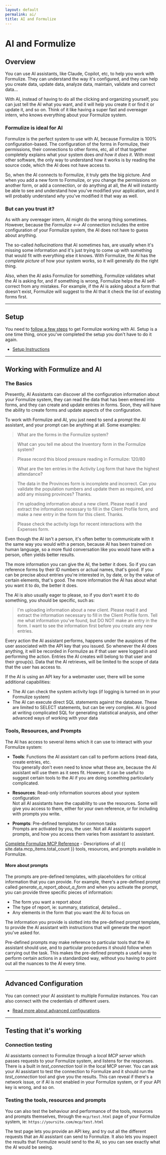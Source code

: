 ```yaml
---
layout: default
permalink: ai/
title: AI and Formulize
---
```


# AI and Formulize

## Overview

You can use AI assistants, like Claude, Copilot, etc, to help you work with Formulize. They can understand the way it's configured, and they can help you create data, update data, analyze data, maintain, validate and correct data...

With AI, instead of having to do all the clicking and organizing yourself, you can just tell the AI what you want, and it will help you create it or find it or update it, and so on. Think of it like having a super fast and overeager intern, who knows everything about your Formulize system.

### Formulize is ideal for AI

Formulize is the perfect system to use with AI, because Formulize is 100% configuration-based. The configuration of the forms in Formulize, their permissions, their connections to other forms, etc, all of that together completely explains what your system does _and how it does it_. With most other software, the only way to understand how it works is by reading the source code, which the AI does not have access to.

So, when the AI connects to Formulize, it truly gets the big picture. And when you add a new form to Formulize, or you change the permissions on another form, or add a connection, or do anything at all, the AI will instantly be able to see and understand how you've modified your application, and it will probably understand _why_ you've modified it that way as well.

### But can you trust it?

As with any overeager intern, AI might do the wrong thing sometimes. However, because the _Formulize <—> AI_ connection includes the entire configuration of your Formulize system, the AI does not have to guess about anything.

The so-called _hallucinations_ that AI sometimes has, are usually when it's missing some information and it's just trying to come up with something that would fit with everything else it knows. With Formulize, the AI has the _complete picture_ of how your system works, so it will generally do the right thing.

Also, when the AI asks Formulize for something, Formulize validates what the AI is asking for, and if something is wrong, Formulize helps the AI self-correct from any mistakes. For example, if the AI is asking about a form that doesn't exist, Formulize will suggest to the AI that it check the list of existing forms first.

---

## Setup

You need to [follow a few steps](../ai/setup) to get Formulize working with AI. Setup is a one time thing, once you've completed the setup you don't have to do it again.

- [Setup Instructions](../ai/setup)

---

## Working with Formulize and AI

### The Basics

Presently, AI Assistants can discover all the configuration information about your Formulize system, they can read the data that has been entered into forms, and they can create and update entries in forms. Soon, they will have the ability to create forms and update aspects of the configuration.

To work with Formulize and AI, you just need to send a prompt the AI assistant, and your prompt can be anything at all. Some examples:

> What are the forms in the Formulize system?

> What can you tell me about the Inventory form in the Formulize system?

> Please record this blood pressure reading in Formulize: 120/80

> What are the ten entries in the Activity Log form that have the highest attendance?

> The data in the Provinces form is incomplete and incorrect. Can you validate the population numbers and update them as required, and add any missing provinces? Thanks.

> I'm uploading information about a new client. Please read it and extract the information necessary to fill in the Client Profile form, and make a new entry in the form for this client. Thanks.

> Please check the activity logs for recent interactions with the Expenses form.

Even though the AI isn't a person, it's often better to communicate with it the same way you would with a person, because AI has been trained on human language, so a more fluid conversation like you would have with a person, often yields better results.

The more information you can give the AI, the better it does. So if you can reference forms by their ID numbers or actual names, that's good. If you can be precise about entries you're interested in, by date, or by the value of certain elements, that's good. The more information the AI has about what you want it to do, the better it does.

The AI is also usually eager to please, so if you don't want it to do something, you should be specific, such as:

> I'm uploading information about a new client. Please read it and extract the information necessary to fill in the Client Profile form. Tell me what information you've found, but DO NOT make an entry in the form. I want to see the information first before you create any new entries.

Every action the AI assistant performs, happens under the auspices of the user associated with the API key that you issued. So whenever the AI does anything, it will be recorded in Formulize as if that user were logged in and performing the action. Entries the AI creates will belong to that user and their group(s). Data that the AI retrieves, will be limited to the scope of data that the user has access to.

If the AI is using an API key for a webmaster user, there will be some additional capabilities:

- The AI can check the system activity logs (if logging is turned on in your Formulize system)
- The AI can execute direct SQL statements against the database. These are limited to SELECT statements, but can be very complex. AI is good at writing complicated SQL for generating statistical analysis, and other advanced ways of working with your data

### Tools, Resources, and Prompts

The AI has access to several items which it can use to interact with your Formulize system:

- **Tools**: Functions the AI assistant can call to perform actions (read data, create entries, etc.\
You generally don't even need to know what these are, because the AI assistant will use them as it sees fit. However, it can be useful to suggest certain tools to the AI if you are doing something particularly complicated.

- **Resources**: Read-only information sources about your system configuration\
Not all AI assistants have the capability to use the resources. Some will give you access to them, either for your own reference, or for including with prompts you write.

- **Prompts**: Pre-defined templates for common tasks\
Prompts are activated by you, the user. Not all AI assistants support prompts, and how you access them varies from assistant to assistant.

[Complete Formulize MCP Reference](../ai/mcp-reference/) - Descriptions of all {{ site.data.mcp_items.total_count }} tools, resources, and prompts available in Formulize.

#### More about prompts

The prompts are pre-defined templates, with placeholders for critical information that you can provide. For example, there's a pre-defined prompt called _generate_a_report_about_a_form_ and when you activate the prompt, you can provide three specific pieces of information:

- The form you want a report about
- The type of report, ie: summary, statistical, detailed...
- Any elements in the form that you want the AI to focus on

The information you provide is slotted into the pre-defined prompt template, to provide the AI assistant with instructions that will generate the report you've asked for.

Pre-defined prompts may make reference to particular tools that the AI assistant should use, and to particular procedures it should follow when carrying out the task. This makes the pre-defined prompts a useful way to perform certain actions in a standardized way, without you having to point out all the nuances to the AI every time.

---

## Advanced Configuration

You can connect your AI assistant to multiple Formulize instances. You can also connect with the credentials of different users.

- [Read more about advanced configurations](../ai/advanced-setup).

---

## Testing that it's working

### Connection testing

AI assistants connect to Formulize through a _local MCP server_ which passes requests to your Formulize system, and listens for the responses. There is a built in _test_connection_ tool in the local MCP server. You can ask your AI assistant to test the connection to Formulize and it should run the _test_connection_ tool and give you the results. This can reveal if there's a network issue, or if AI is not enabled in your Formulize system, or if your API key is wrong, and so on.

### Testing the tools, resources and prompts

You can also test the behaviour and performance of the tools, resources and prompts themselves, through the ```mcp/test.html``` page of your Formulize system, ie: ```https://yoursite.com/mcp/test.html```

The test page lets you provide an API key, and try out all the different requests that an AI assistant can send to Formulize. It also lets you inspect the results that Formulize would send to the AI, so you can see exactly what the AI would be seeing.
